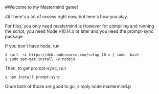 #Welcome to my Mastermind game!

##There's a lot of excess right now, but here's how you play.

For files, you only need mastermind.js
However for compiling and running the script, you need Node v10.14.x or later
and you need the prompt-sync package.

If you don't have node, run
```
$ curl -sL https://deb.nodesource.com/setup_10.x | sudo -bash -
$ sudo apt-get install -y nodejs
```

Then, to get prompt-sync, run
```
$ npm install prompt-sync
```
Once both of those are good to go, simply node mastermind.js
